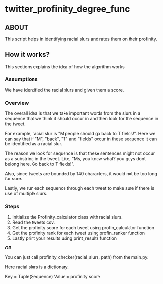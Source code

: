 # twitter_profinity_degree_func

## ABOUT 

This script helps in identifying racial slurs and rates them on their profinity. 

## How it works?

This sections explains the idea of how the algorithm works

### Assumptions

We have identified the racial slurs and given them a score. 

### Overview

The overall idea is that we take important words from the slurs in a sequence that we think it should occur in and then look for the sequence in the tweet.

For example, racial slur is "M people should go back to T fields!". Here we can say that if "M", "back", "T" and "fields" occur in these sequence it can be identified as a racial slur.

The reason we look for sequence is that these sentences might not occur as a substring in the tweet. Like, "Ms, you know what? you guys dont belong here. Go back to T fields!".

Also, since tweets are bounded by 140 characters, it would not be too long for sure.

Lastly, we run each sequence through each tweet to make sure if there is use of multiple slurs.

### Steps

  1. Initialize the Profinity_calculator class with racial slurs.
  2. Read the tweets csv.
  3. Get the profinity score for each tweet using profin_calculator function
  4. Get the profinity rank for each tweet using profin_ranker function
  5. Lastly print your results using print_results function

***OR***

You can just call profinity_checker(racial_slurs, path) from the main.py. 

Here racial slurs is a dictionary.

Key = Tuple(Sequence)
Value = profinity score





